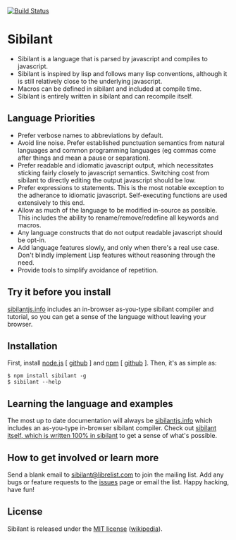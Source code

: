 [![Build Status](https://travis-ci.org/jbr/sibilant.png?branch=master)](https://travis-ci.org/jbr/sibilant)

# Sibilant

- Sibilant is a language that is parsed by javascript and compiles to
  javascript.
- Sibilant is inspired by lisp and follows many lisp conventions,
  although it is still relatively close to the underlying javascript.
- Macros can be defined in sibilant and included at compile time.
- Sibilant is entirely written in sibilant and can recompile itself.

## Language Priorities

- Prefer verbose names to abbreviations by default.
- Avoid line noise.  Prefer established punctuation semantics from
  natural languages and common programming languages (eg commas come
  after things and mean a pause or separation).
- Prefer readable and idiomatic javascript output, which necessitates
  sticking fairly closely to javascript semantics. Switching cost from
  sibilant to directly editing the output javascript should be low.
- Prefer expressions to statements. This is the most notable exception
  to the adherance to idiomatic javascript. Self-executing functions
  are used extensively to this end.
- Allow as much of the language to be modified in-source as
  possible. This includes the ability to rename/remove/redefine all
  keywords and macros.
- Any language constructs that do not output readable javascript
  should be opt-in.
- Add language features slowly, and only when there's a real use
  case. Don't blindly implement Lisp features without reasoning
  through the need.
- Provide tools to simplify avoidance of repetition.

## Try it before you install

[sibilantjs.info](http://sibilantjs.info) includes an in-browser
as-you-type sibilant compiler and tutorial, so you can get a sense of
the language without leaving your browser.

## Installation

First, install [node.js](http://nodejs.org) [
[github](http://github.com/ry/node) ] and [npm](http://npmjs.org) [
[github](http://github.com/isaacs/npm) ].  Then, it's as simple as:

    $ npm install sibilant -g
    $ sibilant --help

## Learning the language and examples

The most up to date documentation will always be
[sibilantjs.info](http://sibilantjs.info) which includes an
as-you-type in-browser sibilant compiler.  Check out [sibilant itself,
which is written 100% in
sibilant](http://github.com/jbr/sibilant/tree/master/src) to get a
sense of what's possible.

## How to get involved or learn more

Send a blank email to
[sibilant@librelist.com](mailto:sibilant@librelist.com) to join the
mailing list.  Add any bugs or feature requests to the
[issues](http://github.com/jbr/sibilant/issues) page or email the
list.  Happy hacking, have fun!

## License

Sibilant is released under the [MIT
license](http://github.com/jbr/sibilant/blob/master/LICENSE)
([wikipedia](http://en.wikipedia.org/wiki/MIT_License)).
